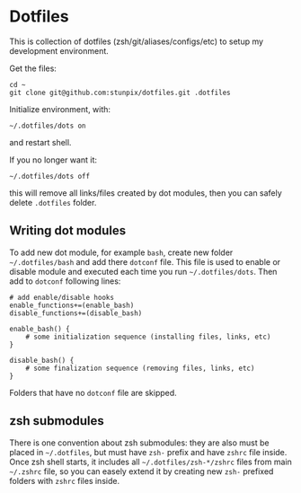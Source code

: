 Dotfiles
========

This is collection of dotfiles (zsh/git/aliases/configs/etc) to setup my development environment.

Get the files:

    cd ~
    git clone git@github.com:stunpix/dotfiles.git .dotfiles

Initialize environment, with:

    ~/.dotfiles/dots on

and restart shell.

If you no longer want it:

    ~/.dotfiles/dots off

this will remove all links/files created by dot modules, then you can safely delete `.dotfiles` folder.

Writing dot modules
-------------------

To add new dot module, for example `bash`, create new folder `~/.dotfiles/bash` and add there `dotconf` file. This file is used to enable or disable module and executed each time you run `~/.dotfiles/dots`. Then add to `dotconf` following lines:

	# add enable/disable hooks
    enable_functions+=(enable_bash)
    disable_functions+=(disable_bash)

    enable_bash() {
    	# some initialization sequence (installing files, links, etc)
    }

    disable_bash() {
    	# some finalization sequence (removing files, links, etc)
    }

Folders that have no `dotconf` file are skipped.

zsh submodules
--------------

There is one convention about zsh submodules: they are also must be placed in `~/.dotfiles`, but must have `zsh-` prefix and have `zshrc` file inside. Once zsh shell starts, it includes all `~/.dotfiles/zsh-*/zshrc` files from main `~/.zshrc` file, so you can easely extend it by creating new `zsh-` prefixed folders with `zshrc` files inside.